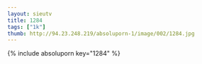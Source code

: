 ```yaml
--- 
layout: sieutv
title: 1284
tags: ["1k"]
thumb: http://94.23.248.219/absoluporn-1/image/002/1284.jpg
---
```

{% include absoluporn key="1284" %} 
